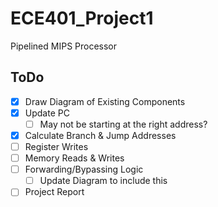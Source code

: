 # ECE401_Project1
Pipelined MIPS Processor

## ToDo
- [x] Draw Diagram of Existing Components
- [x] Update PC
    - [ ] May not be starting at the right address?
- [x] Calculate Branch & Jump Addresses
- [ ] Register Writes
- [ ] Memory Reads & Writes
- [ ] Forwarding/Bypassing Logic
	- [ ] Update Diagram to include this
- [ ] Project Report

